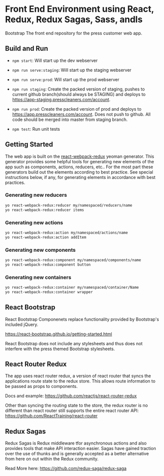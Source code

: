# Front End Environment using React, Redux, Redux Sagas, Sass, andls
Bootstrap
The front end repository for the press customer web app.


## Build and Run

- `npm start`: Will start up the dev webserver
- `npm run serve:staging`: Will start up the staging webserver
- `npm run serve:prod`: Will start up the prod webserver

- `npm run staging`: Create the packed version of staging, pushes to current github branch(should always be STAGING) and deploys to https://app-staging.presscleaners.com/account.
- `npm run prod`: Create the packed version of prod and deploys to https://app.presscleaners.com/account. Does not push to github. All code should be merged into master from staging branch.

- `npm test`: Run unit tests

## Getting Started
The web app is built on the [react-webpack-redux](https://github.com/weblogixx/react-webpack-template) yeoman generator. This generator provides some helpful tools for generating new elements of the app such as components, actions, reducers, etc.. For the most part these generators build out the elements according to best practice. See special instructions below, if any, for generating elements in accordance with best practices.

### Generating new reducers
```bash
yo react-webpack-redux:reducer my/namespaced/reducers/name
yo react-webpack-redux:reducer items
```

### Generating new actions
```bash
yo react-webpack-redux:action my/namespaced/actions/name
yo react-webpack-redux:action addItem
```

### Generating new components
```bash
yo react-webpack-redux:component my/namespaced/components/name
yo react-webpack-redux:component button
```

### Generating new containers
```bash
yo react-webpack-redux:container my/namespaced/container/Name
yo react-webpack-redux:container wrapper
```

## React Bootstrap
React Bootstrap Componenets replace functionality provided by Bootstrap's included jQuery. 

https://react-bootstrap.github.io/getting-started.html

React Bootstrap does not include any stylesheets and thus does not interfere with the press themed Bootstrap stylesheets.

## React Router Redux
The app uses react router redux, a version of react router that syncs the applications route state to the redux store. This allows route information to be passed as props to components. 

Docs and example:
https://github.com/reactjs/react-router-redux

Other than syncing the routing state to the store, the redux router is no different than react router still supports the entire react router API:
https://github.com/ReactTraining/react-router

## Redux Sagas
Redux Sagas is Redux middleware tfor asynchronous actions and also provides tools that make API interaction easier. Sagas have gained traction over the use of thunks and is generally accepted as a better alternative from here on out within the Redux community. 

Read More here:
https://github.com/redux-saga/redux-saga
